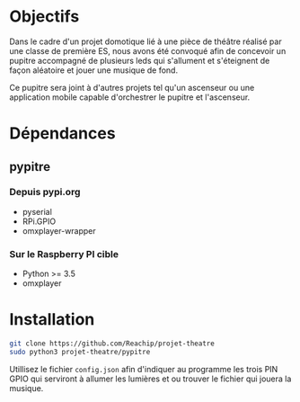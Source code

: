 # Objectifs 

Dans le cadre d'un projet domotique lié à une pièce de théâtre réalisé par une classe de première ES, nous avons été convoqué 
afin de concevoir un pupitre accompagné de plusieurs leds qui s'allument et s'éteignent de façon aléatoire et jouer une musique 
de fond. 

Ce pupitre sera joint à d'autres projets tel qu'un ascenseur ou une application 
mobile capable d'orchestrer le pupitre et l'ascenseur.

# Dépendances 

## pypitre

### Depuis pypi.org
* pyserial 
* RPi.GPIO 
* omxplayer-wrapper

### Sur le Raspberry PI cible 
* Python >= 3.5
* omxplayer

# Installation 

```bash 
git clone https://github.com/Reachip/projet-theatre
sudo python3 projet-theatre/pypitre
```

Utillisez le fichier ```config.json``` afin d'indiquer au programme les trois PIN GPIO qui serviront à allumer les lumières et ou trouver le fichier qui jouera la musique.


